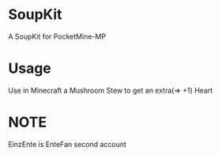 # SoupKit
A SoupKit for PocketMine-MP


# Usage
Use in Minecraft a Mushroom Stew to get an extra(=> +1) Heart

# NOTE

EinzEnte is EnteFan second account
